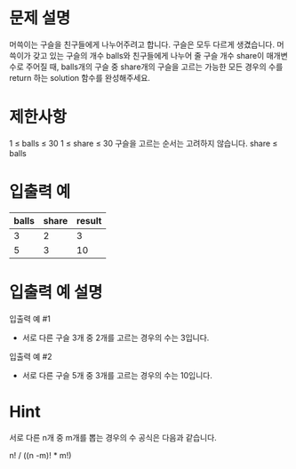 # 문제 설명
머쓱이는 구슬을 친구들에게 나누어주려고 합니다. 구슬은 모두 다르게 생겼습니다. 머쓱이가 갖고 있는 구슬의 개수 balls와 친구들에게 나누어 줄 구슬 개수 share이 매개변수로 주어질 때, balls개의 구슬 중 share개의 구슬을 고르는 가능한 모든 경우의 수를 return 하는 solution 함수를 완성해주세요.

# 제한사항

1 ≤ balls ≤ 30
1 ≤ share ≤ 30
구슬을 고르는 순서는 고려하지 않습니다.
share ≤ balls

# 입출력 예

|balls|	share |	result |
|---|---|---|
|3|	2|	3|
|5|	3|	10|

# 입출력 예 설명

입출력 예 #1

* 서로 다른 구슬 3개 중 2개를 고르는 경우의 수는 3입니다. 

입출력 예 #2

* 서로 다른 구슬 5개 중 3개를 고르는 경우의 수는 10입니다.

# Hint

서로 다른 n개 중 m개를 뽑는 경우의 수 공식은 다음과 같습니다. 

n! / ((n -m)! * m!)

